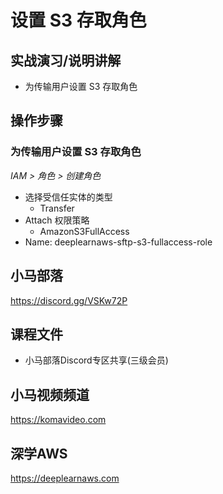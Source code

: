 设置 S3 存取角色
===============

## 实战演习/说明讲解

+ 为传输用户设置 S3 存取角色

## 操作步骤

### 为传输用户设置 S3 存取角色

*IAM > 角色 > 创建角色*

+ 选择受信任实体的类型
  - Transfer
+ Attach 权限策略
  - AmazonS3FullAccess
+ Name: deeplearnaws-sftp-s3-fullaccess-role

## 小马部落

https://discord.gg/VSKw72P

## 课程文件

+ 小马部落Discord专区共享(三级会员)

## 小马视频频道

https://komavideo.com

## 深学AWS

https://deeplearnaws.com
